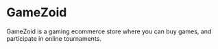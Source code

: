 # GameZoid
GameZoid is a gaming ecommerce store where you can buy games, and participate in online tournaments.
